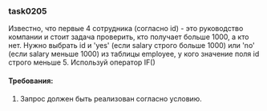 
### task0205

Известно, что первые 4 сотрудника (согласно id) - это руководство компании и стоит задача проверить, кто получает
больше 1000, а кто нет. Нужно выбрать id и &#39;yes&#39; (если salary строго больше 1000) или &#39;no&#39; (если salary меньше 1000) из таблицы employee,
у кого значение поля id строго меньше 5. Используй оператор IF()


#### Требования:
1.	Запрос должен быть реализован согласно условию.

